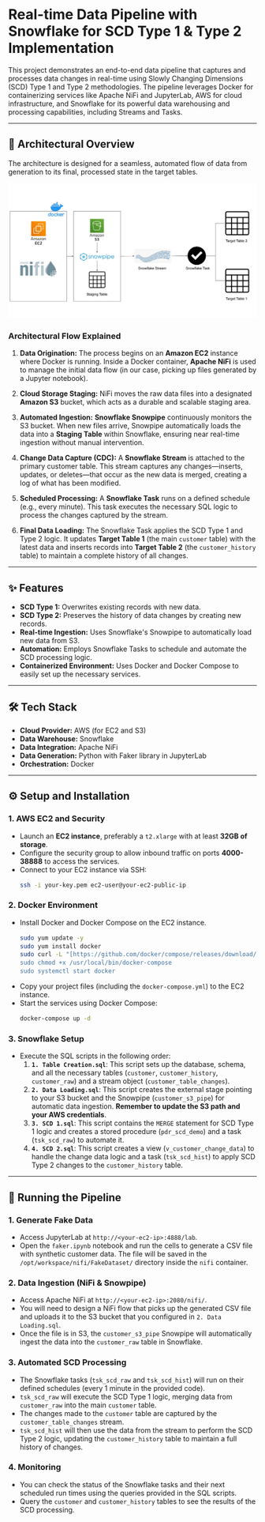 # Real-time Data Pipeline with Snowflake for SCD Type 1 & Type 2 Implementation

This project demonstrates an end-to-end data pipeline that captures and processes data changes in real-time using Slowly Changing Dimensions (SCD) Type 1 and Type 2 methodologies. The pipeline leverages Docker for containerizing services like Apache NiFi and JupyterLab, AWS for cloud infrastructure, and Snowflake for its powerful data warehousing and processing capabilities, including Streams and Tasks.

---
## 📜 Architectural Overview

The architecture is designed for a seamless, automated flow of data from generation to its final, processed state in the target tables.

![Project Architecture](./Architecture.jpg)

### Architectural Flow Explained

1.  **Data Origination:** The process begins on an **Amazon EC2** instance where Docker is running. Inside a Docker container, **Apache NiFi** is used to manage the initial data flow (in our case, picking up files generated by a Jupyter notebook).

2.  **Cloud Storage Staging:** NiFi moves the raw data files into a designated **Amazon S3** bucket, which acts as a durable and scalable staging area.

3.  **Automated Ingestion:** **Snowflake Snowpipe** continuously monitors the S3 bucket. When new files arrive, Snowpipe automatically loads the data into a **Staging Table** within Snowflake, ensuring near real-time ingestion without manual intervention.

4.  **Change Data Capture (CDC):** A **Snowflake Stream** is attached to the primary customer table. This stream captures any changes—inserts, updates, or deletes—that occur as the new data is merged, creating a log of what has been modified.

5.  **Scheduled Processing:** A **Snowflake Task** runs on a defined schedule (e.g., every minute). This task executes the necessary SQL logic to process the changes captured by the stream.

6.  **Final Data Loading:** The Snowflake Task applies the SCD Type 1 and Type 2 logic. It updates **Target Table 1** (the main `customer` table) with the latest data and inserts records into **Target Table 2** (the `customer_history` table) to maintain a complete history of all changes.

---

## ✨ Features

* **SCD Type 1:** Overwrites existing records with new data.
* **SCD Type 2:** Preserves the history of data changes by creating new records.
* **Real-time Ingestion:** Uses Snowflake's Snowpipe to automatically load new data from S3.
* **Automation:** Employs Snowflake Tasks to schedule and automate the SCD processing logic.
* **Containerized Environment:** Uses Docker and Docker Compose to easily set up the necessary services.

---

## 🛠️ Tech Stack

* **Cloud Provider:** AWS (for EC2 and S3)
* **Data Warehouse:** Snowflake
* **Data Integration:** Apache NiFi
* **Data Generation:** Python with Faker library in JupyterLab
* **Orchestration:** Docker

---

## ⚙️ Setup and Installation

### 1. AWS EC2 and Security

* Launch an **EC2 instance**, preferably a `t2.xlarge` with at least **32GB of storage**.
* Configure the security group to allow inbound traffic on ports **4000-38888** to access the services.
* Connect to your EC2 instance via SSH:
    ```bash
    ssh -i your-key.pem ec2-user@your-ec2-public-ip
    ```

### 2. Docker Environment

* Install Docker and Docker Compose on the EC2 instance.
    ```bash
    sudo yum update -y
    sudo yum install docker
    sudo curl -L "[https://github.com/docker/compose/releases/download/1.29.1/docker-compose-$(uname](https://github.com/docker/compose/releases/download/1.29.1/docker-compose-$(uname) -s)-$(uname -m)" -o /usr/local/bin/docker-compose
    sudo chmod +x /usr/local/bin/docker-compose
    sudo systemctl start docker
    ```
* Copy your project files (including the `docker-compose.yml`) to the EC2 instance.
* Start the services using Docker Compose:
    ```bash
    docker-compose up -d
    ```

### 3. Snowflake Setup

* Execute the SQL scripts in the following order:
    1.  **`1. Table Creation.sql`**: This script sets up the database, schema, and all the necessary tables (`customer`, `customer_history`, `customer_raw`) and a stream object (`customer_table_changes`).
    2.  **`2. Data Loading.sql`**: This script creates the external stage pointing to your S3 bucket and the Snowpipe (`customer_s3_pipe`) for automatic data ingestion. **Remember to update the S3 path and your AWS credentials**.
    3.  **`3. SCD 1.sql`**: This script contains the `MERGE` statement for SCD Type 1 logic and creates a stored procedure (`pdr_scd_demo`) and a task (`tsk_scd_raw`) to automate it.
    4.  **`4. SCD 2.sql`**: This script creates a view (`v_customer_change_data`) to handle the change data logic and a task (`tsk_scd_hist`) to apply SCD Type 2 changes to the `customer_history` table.

---

## 🚀 Running the Pipeline

### 1. Generate Fake Data

* Access JupyterLab at `http://<your-ec2-ip>:4888/lab`.
* Open the `faker.ipynb` notebook and run the cells to generate a CSV file with synthetic customer data. The file will be saved in the `/opt/workspace/nifi/FakeDataset/` directory inside the `nifi` container.

### 2. Data Ingestion (NiFi & Snowpipe)

* Access Apache NiFi at `http://<your-ec2-ip>:2080/nifi/`.
* You will need to design a NiFi flow that picks up the generated CSV file and uploads it to the S3 bucket that you configured in `2. Data Loading.sql`.
* Once the file is in S3, the `customer_s3_pipe` Snowpipe will automatically ingest the data into the `customer_raw` table in Snowflake.

### 3. Automated SCD Processing

* The Snowflake tasks (`tsk_scd_raw` and `tsk_scd_hist`) will run on their defined schedules (every 1 minute in the provided code).
* `tsk_scd_raw` will execute the SCD Type 1 logic, merging data from `customer_raw` into the main `customer` table.
* The changes made to the `customer` table are captured by the `customer_table_changes` stream.
* `tsk_scd_hist` will then use the data from the stream to perform the SCD Type 2 logic, updating the `customer_history` table to maintain a full history of changes.

### 4. Monitoring

* You can check the status of the Snowflake tasks and their next scheduled run times using the queries provided in the SQL scripts.
* Query the `customer` and `customer_history` tables to see the results of the SCD processing.
